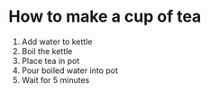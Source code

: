 # How to make a cup of tea

1. Add water to kettle
1. Boil the kettle
1. Place tea in pot
1. Pour boiled water into pot
1. Wait for 5 minutes
